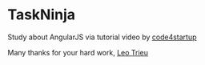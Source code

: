 # TaskNinja
Study about AngularJS via tutorial video by [code4startup](https://code4startup.com/)

Many thanks for your hard work, [Leo Trieu](https://github.com/leotrieu)
